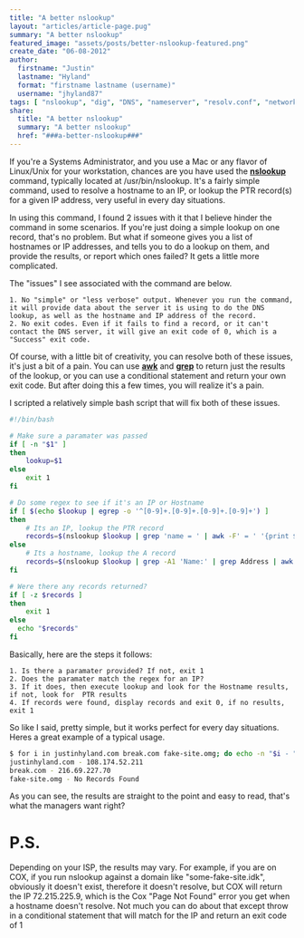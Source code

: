 ```yaml
---
title: "A better nslookup"
layout: "articles/article-page.pug"
summary: "A better nslookup"
featured_image: "assets/posts/better-nslookup-featured.png"
create_date: "06-08-2012"
author:
  firstname: "Justin"
  lastname: "Hyland"
  format: "firstname lastname (username)"
  username: "jhyland87"
tags: [ "nslookup", "dig", "DNS", "nameserver", "resolv.conf", "networking" ]
share:
  title: "A better nslookup"
  summary: "A better nslookup"
  href: "###a-better-nslookup###"
---
```

If you're a Systems Administrator, and you use a Mac or any flavor of Linux/Unix for your workstation, chances are you have used the **[nslookup](https://en.wikipedia.org/wiki/Nslookup)** command, typically located at /usr/bin/nslookup. It's a fairly simple command, used to resolve a hostname to an IP, or lookup the PTR record(s) for a given IP address, very useful in every day situations.

In using this command, I found 2 issues with it that I believe hinder the command in some scenarios. If you're just doing a simple lookup on one record, that's no problem. But what if someone gives you a list of hostnames or IP addresses, and tells you to do a lookup on them, and provide the results, or report which ones failed? It gets a little more complicated.

The "issues" I see associated with the command are below.

	1. No "simple" or "less verbose" output. Whenever you run the command, it will provide data about the server it is using to do the DNS lookup, as well as the hostname and IP address of the record.
	2. No exit codes. Even if it fails to find a record, or it can't contact the DNS server, it will give an exit code of 0, which is a "Success" exit code.

Of course, with a little bit of creativity, you can resolve both of these issues, it's just a bit of a pain. You can use **[awk](https://en.wikipedia.org/wiki/AWK)** and **[grep](https://en.wikipedia.org/wiki/Grep)** to return just the results of the lookup, or you can use a conditional statement and return your own exit code. But after doing this a few times, you will realize it's a pain.

I scripted a relatively simple bash script that will fix both of these issues.

```bash
#!/bin/bash

# Make sure a paramater was passed
if [ -n "$1" ]
then
    lookup=$1
else
    exit 1
fi

# Do some regex to see if it's an IP or Hostname
if [ $(echo $lookup | egrep -o '^[0-9]+.[0-9]+.[0-9]+.[0-9]+') ]
then
	# Its an IP, lookup the PTR record
	records=$(nslookup $lookup | grep 'name = ' | awk -F' = ' '{print $2}' | sed 's/.$//g' | sort)
else
	# Its a hostname, lookup the A record
	records=$(nslookup $lookup | grep -A1 'Name:' | grep Address | awk -F': ' '{print $2}')
fi

# Were there any records returned?
if [ -z $records ]
then
	exit 1
else
  echo "$records"
fi
```

Basically, here are the steps it follows:

	1. Is there a paramater provided? If not, exit 1
	2. Does the paramater match the regex for an IP?
	3. If it does, then execute lookup and look for the Hostname results, if not, look for  PTR results
	4. If records were found, display records and exit 0, if no results, exit 1

So like I said, pretty simple, but it works perfect for every day situations. Heres a great example of a typical usage.

```bash
$ for i in justinhyland.com break.com fake-site.omg; do echo -n "$i - "; /bin/bash quick_nslookup.sh $i || echo "No Records Found"; done
justinhyland.com - 108.174.52.211
break.com - 216.69.227.70
fake-site.omg - No Records Found
```

As you can see, the results are straight to the point and easy to read, that's what the managers want right?

# P.S.

Depending on your ISP, the results may vary. For example, if you are on COX, if you run nslookup against a domain like "some-fake-site.idk", obviously it doesn't exist, therefore it doesn't resolve, but COX will return the IP 72.215.225.9, which is the Cox "Page Not Found" error you get when a hostname doesn't resolve. Not much you can do about that except throw in a conditional statement that will match for the IP and return an exit code of 1
